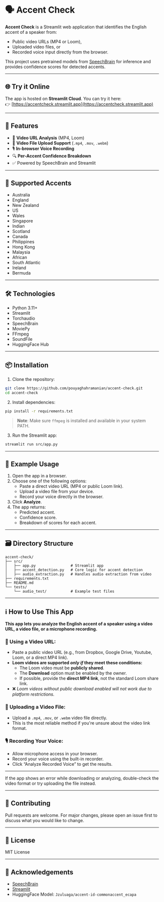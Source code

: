 # 🗣️ Accent Check

**Accent Check** is a Streamlit web application that identifies the English accent of a speaker from:
- Public video URLs (MP4 or Loom),
- Uploaded video files, or
- Recorded voice input directly from the browser.

This project uses pretrained models from [SpeechBrain](https://huggingface.co/speechbrain) for inference and provides confidence scores for detected accents.

---

## 🌐 Try it Online

The app is hosted on **Streamlit Cloud**. You can try it here:  
👉 [https://accentcheck.streamlit.app](https://accentcheck.streamlit.app)

---

## 🚀 Features

- 🔗 **Video URL Analysis** (MP4, Loom)
- 📁 **Video File Upload Support** (`.mp4`, `.mov`, `.webm`)
- 🎙️ **In-browser Voice Recording**
- 🔍 **Per-Accent Confidence Breakdown**
- ✅ Powered by SpeechBrain and Streamlit

---

## 🧠 Supported Accents

- Australia
- England
- New Zealand
- US
- Wales
- Singapore
- Indian
- Scotland
- Canada
- Philippines
- Hong Kong
- Malaysia
- African
- South Atlantic
- Ireland
- Bermuda

---

## 🛠️ Technologies

- Python 3.11+
- Streamlit
- Torchaudio
- SpeechBrain
- MoviePy
- FFmpeg
- SoundFile
- HuggingFace Hub

---

## 📦 Installation

1. Clone the repository:

```bash
git clone https://github.com/pouyaghahramanian/accent-check.git
cd accent-check
```

2. Install dependencies:

```bash
pip install -r requirements.txt
```

> **Note**: Make sure `ffmpeg` is installed and available in your system PATH.

3. Run the Streamlit app:

```bash
streamlit run src/app.py
```

---

## 🧪 Example Usage

1. Open the app in a browser.
2. Choose one of the following options:
    - Paste a direct video URL (MP4 or public Loom link).
    - Upload a video file from your device.
    - Record your voice directly in the browser.
3. Click **Analyze**.
4. The app returns:
    - Predicted accent.
    - Confidence score.
    - Breakdown of scores for each accent.

---

## 🗃️ Directory Structure

```
accent-check/
├── src/
│   ├── app.py                # Streamlit app
│   ├── accent_detection.py   # Core logic for accent detection
│   ├── audio_extraction.py   # Handles audio extraction from video
├── requirements.txt
├── README.md
└── tests/
    └── audio_test/           # Example test files
```

---

## ℹ️ How to Use This App

**This app lets you analyze the English accent of a speaker using a video URL, a video file, or a microphone recording.**

### 🔗 Using a Video URL:
- Paste a public video URL (e.g., from Dropbox, Google Drive, Youtube, Loom, or a direct MP4 link).
- **Loom videos are supported _only if_ they meet these conditions:**
    - The Loom video must be **publicly shared**.
    - The **Download** option must be enabled by the owner.
    - If possible, provide the **direct MP4 link**, not the standard Loom share link.
- ❌ _Loom videos without public download enabled will not work due to platform restrictions._

### 📁 Uploading a Video File:
- Upload a `.mp4`, `.mov`, or `.webm` video file directly.
- This is the most reliable method if you're unsure about the video link format.

### 🎙️ Recording Your Voice:
- Allow microphone access in your browser.
- Record your voice using the built-in recorder.
- Click “Analyze Recorded Voice” to get the results.

---
If the app shows an error while downloading or analyzing, double-check the video format or try uploading the file instead.

---

## 🤝 Contributing

Pull requests are welcome. For major changes, please open an issue first to discuss what you would like to change.

---

## 📄 License

MIT License

---

## 🙌 Acknowledgements

- [SpeechBrain](https://github.com/speechbrain/speechbrain)
- [Streamlit](https://streamlit.io/)
- HuggingFace Model: `Jzuluaga/accent-id-commonaccent_ecapa`
